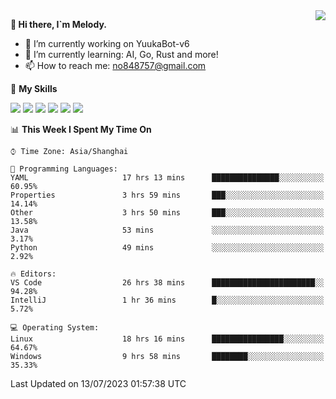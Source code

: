 <a href="#">
  <img align="right" src="https://github-readme-stats.vercel.app/api?username=melodyyuuka&count_private=true&show_icons=true" />
</a>

**👋 Hi there, I`m Melody.**

- 🔭 I’m currently working on YuukaBot-v6
- 🌱 I’m currently learning: AI, Go, Rust and more!
- 📫 How to reach me: no848757@gmail.com

🌟 **My Skills** 

![](https://img.shields.io/badge/-Python-3e74a2?style=flat-square&logo=Python&logoColor=fff)
![](https://img.shields.io/badge/-Java-007396?style=flat-square&logo=OpenJDK&logoColor=fff)
![](https://img.shields.io/badge/-Node.js-339933?style=flat-square&logo=Node.js&logoColor=fff)
![](https://img.shields.io/badge/-Git-f05032?style=flat-square&logo=git&logoColor=fff)
![](https://img.shields.io/badge/-PostgreSQL-4169e1?style=flat-square&logo=PostgreSQL&logoColor=fff)
![](https://img.shields.io/badge/-VSCode-007acc?style=flat-square&logo=Visual-Studio-Code&logoColor=fff)


<!--START_SECTION:waka-->
📊 **This Week I Spent My Time On** 

```text
⌚︎ Time Zone: Asia/Shanghai

💬 Programming Languages: 
YAML                     17 hrs 13 mins      ███████████████░░░░░░░░░░   60.95% 
Properties               3 hrs 59 mins       ███░░░░░░░░░░░░░░░░░░░░░░   14.14% 
Other                    3 hrs 50 mins       ███░░░░░░░░░░░░░░░░░░░░░░   13.58% 
Java                     53 mins             ░░░░░░░░░░░░░░░░░░░░░░░░░   3.17% 
Python                   49 mins             ░░░░░░░░░░░░░░░░░░░░░░░░░   2.92%

🔥 Editors: 
VS Code                  26 hrs 38 mins      ███████████████████████░░   94.28% 
IntelliJ                 1 hr 36 mins        █░░░░░░░░░░░░░░░░░░░░░░░░   5.72%

💻 Operating System: 
Linux                    18 hrs 16 mins      ████████████████░░░░░░░░░   64.67% 
Windows                  9 hrs 58 mins       ████████░░░░░░░░░░░░░░░░░   35.33%

```


 Last Updated on 13/07/2023 01:57:38 UTC
<!--END_SECTION:waka-->
